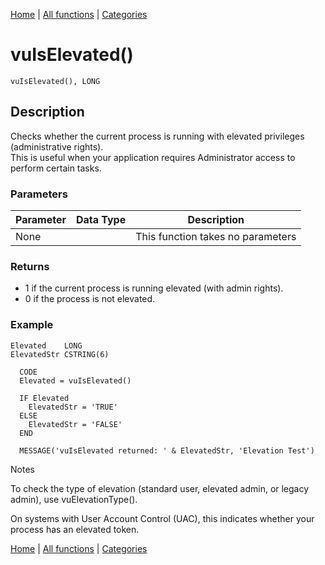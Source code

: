 [Home](../index.md) | [All functions](index.md) | [Categories](../categories/index.md)

# vuIsElevated()

```Prototype
vuIsElevated(), LONG
```


## Description
Checks whether the current process is running with elevated privileges (administrative rights).  
This is useful when your application requires Administrator access to perform certain tasks.

### Parameters

| Parameter | Data Type | Description |
|-----------|-----------|-------------|
| None      |          | This function takes no parameters |

### Returns
- 1 if the current process is running elevated (with admin rights).  
- 0 if the process is not elevated.  

### Example

```Clarion
Elevated    LONG
ElevatedStr CSTRING(6)

  CODE
  Elevated = vuIsElevated()

  IF Elevated
    ElevatedStr = 'TRUE'
  ELSE
    ElevatedStr = 'FALSE'
  END

  MESSAGE('vuIsElevated returned: ' & ElevatedStr, 'Elevation Test')

```
Notes

To check the type of elevation (standard user, elevated admin, or legacy admin), use vuElevationType().

On systems with User Account Control (UAC), this indicates whether your process has an elevated token.

[Home](../index.md) | [All functions](index.md) | [Categories](../categories/index.md)
